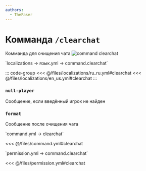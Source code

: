 ```yaml
---
authors:
  - TheFaser
---
```


# Комманда `/clearchat`

Комманда для очищения чата
![command clearchat](/commandclearchat.png)

[//]: # (localization)
<!--@include: @/parts/words.md#localization--> 
<!--@include: @/parts/words.md#path--> `localizations → язык.yml → command.clearchat`

<!--@include: @/parts/words.md#default--> 

::: code-group
<<< @/files/localizations/ru_ru.yml#clearchat
<<< @/files/localizations/en_us.yml#clearchat
:::

### `null-player`

Сообщение, если введённый игрок не найден

### `format`

Сообщение после очищения чата

[//]: # (command.yml)
<!--@include: @/parts/words.md#setting-->
<!--@include: @/parts/words.md#path--> `command.yml → clearchat`

<!--@include: @/parts/words.md#default-->
<<< @/files/command.yml#clearchat

<!--@include: @/parts/enable.md-->
<!--@include: @/parts/aliases.md-->
<!--@include: @/parts/destination.md-->
<!--@include: @/parts/cooldown.md-->
<!--@include: @/parts/sound.md-->

[//]: # (permission.yml)
<!--@include: @/parts/words.md#permission-->
<!--@include: @/parts/words.md#path--> `permission.yml → command.clearchat`

<!--@include: @/parts/words.md#default-->
<<< @/files/permission.yml#clearchat

<!--@include: @/parts/permission/permissionTier3.md-->
<!--@include: @/parts/permission/other.md-->
<!--@include: @/parts/permission/cooldown.md-->
<!--@include: @/parts/permission/sound.md-->